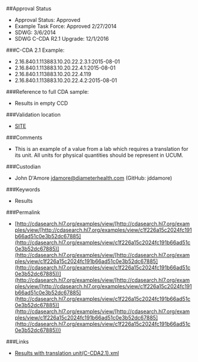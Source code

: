 ##Approval Status 

* Approval Status: Approved
* Example Task Force: Approved 2/27/2014
* SDWG: 3/6/2014
* SDWG C-CDA R2.1 Upgrade: 12/1/2016    

###C-CDA 2.1 Example: 

* 2.16.840.1.113883.10.20.22.2.3.1:2015-08-01
* 2.16.840.1.113883.10.20.22.4.1:2015-08-01
* 2.16.840.1.113883.10.20.22.4.119
* 2.16.840.1.113883.10.20.22.4.2:2015-08-01

###Reference to full CDA sample:
* Results in empty CCD


###Validation location

* [SITE](https://sitenv.org/c-cda-validator)


###Comments

* This is an example of a value from a lab which requires a translation for its unit. All units for physical quantities should be represent in UCUM.

###Custodian

* John D'Amore jdamore@diameterhealth.com (GitHub: jddamore)



###Keywords

* Results

###Permalink 

* [http://cdasearch.hl7.org/examples/view/[http://cdasearch.hl7.org/examples/view/[http://cdasearch.hl7.org/examples/view/c1f226a15c2024fc191b66ad51c0e3b52dc67885](http://cdasearch.hl7.org/examples/view/c1f226a15c2024fc191b66ad51c0e3b52dc67885)](http://cdasearch.hl7.org/examples/view/[http://cdasearch.hl7.org/examples/view/c1f226a15c2024fc191b66ad51c0e3b52dc67885](http://cdasearch.hl7.org/examples/view/c1f226a15c2024fc191b66ad51c0e3b52dc67885))](http://cdasearch.hl7.org/examples/view/[http://cdasearch.hl7.org/examples/view/[http://cdasearch.hl7.org/examples/view/c1f226a15c2024fc191b66ad51c0e3b52dc67885](http://cdasearch.hl7.org/examples/view/c1f226a15c2024fc191b66ad51c0e3b52dc67885)](http://cdasearch.hl7.org/examples/view/[http://cdasearch.hl7.org/examples/view/c1f226a15c2024fc191b66ad51c0e3b52dc67885](http://cdasearch.hl7.org/examples/view/c1f226a15c2024fc191b66ad51c0e3b52dc67885)))

###Links 

* [Results with translation unit(C-CDA2.1).xml](https://github.com/HL7/C-CDA-Examples/tree/master/Results/Results%20with%20translation%20unit/Results%20with%20translation%20unit%28C-CDA2.1%29.xml)
